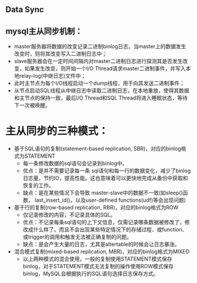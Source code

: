 Data Sync
---

## mysql主从同步机制：

+ master服务器将数据的改变记录二进制binlog日志，当master上的数据发生改变时，则将其改变写入二进制日志中；
+ slave服务器会在一定时间间隔内对master二进制日志进行探测其是否发生改变，如果发生改变，则开始一个I/O Thread请求master二进制事件，并写入本地relay-log(中继日志)文件中；
+ 此时主节点为每个I/O线程启动一个dump线程，用于向其发送二进制事件；
+ 从节点启动SQL线程从中继日志中读取二进制日志，在本地重放，使得其数据和主节点的保持一致，最后I/O Thread和SQL Thread将进入睡眠状态，等待下一次被唤醒。


# 主从同步的三种模式：
+ 基于SQL语句的复制(statement-based replication, SBR)，对应的binlog格式为STATEMENT
    + 每一条修改数据的sql语句会记录到binlog中。
    + 优点：是并不需要记录每一条 sql语句和每一行的数据变化，减少了binlog日志量，节约IO，提高性能。这也意味着可以更快地完成从备份中获取和恢复的工作。
    + 缺点：是在某些情况下会导致 master-slave中的数据不一致(如sleep()函数， last_insert_id()，以及user-defined functions(udf)等会出现问题)
+ 基于行的复制(row-based replication, RBR)，对应的binlog格式为ROW
    + 仅记录修改的内容，不记录具体的SQL。
    + 优点：不记录每条sql语句的上下文信息，仅需记录哪条数据被修改了，修改成什么样了。而且不会出现某些特定情况下的存储过程、或function、或trigger的调用和触发无法被正确复制的问题。
    + 缺点：是会产生大量的日志，尤其是altertable的时候会让日志暴涨。
+ 混合模式复制(mixed-based replication, MBR)，对应的binlog格式为MIXED
    + 以上两种模式的混合使用，一般的复制使用STATEMENT模式保存binlog，对于STATEMENT模式无法复制的操作使用ROW模式保存binlog，MySQL会根据执行的SQL语句选择日志保存方式。